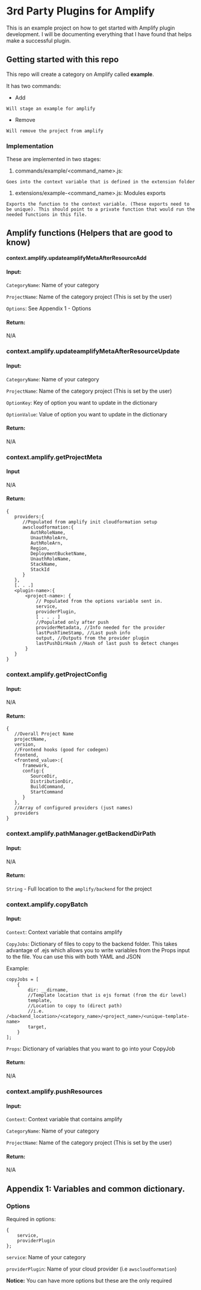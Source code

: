 # 3rd Party Plugins for Amplify

This is an example project on how to get started with Amplify plugin development. I will be documenting everything that I have found that helps make a successful plugin.

## Getting started with this repo

This repo will create a category on Amplify called **example**.

It has two commands:

* Add
```
Will stage an example for amplify
```

* Remove
```
Will remove the project from amplify
```

### Implementation
These are implemented in two stages:
1. commands/example/<command_name>.js:
```
Goes into the context variable that is defined in the extension folder
```

1. extensions/example-<command_name>.js:
Modules exports
```
Exports the function to the context variable. (These exports need to be unique). This should point to a private function that would run the needed functions in this file.
```

## Amplify functions (Helpers that are good to know)

#### context.amplify.updateamplifyMetaAfterResourceAdd
#### Input:
`CategoryName`: Name of your category

`ProjectName`: Name of the category project (This is set by the user)

`Options`: See Appendix 1 - Options

#### Return:
N/A

### context.amplify.updateamplifyMetaAfterResourceUpdate

#### Input:
`CategoryName`: Name of your category

`ProjectName`: Name of the category project (This is set by the user)

`OptionKey`: Key of option you want to update in the dictionary

`OptionValue`: Value of option you want to update in the dictionary

#### Return:
N/A

### context.amplify.getProjectMeta

#### Input
N/A

#### Return:
```
{
   providers:{
      //Populated from amplify init cloudformation setup
      awscloudformation:{
         AuthRoleName,
         UnauthRoleArn,
         AuthRoleArn,
         Region,
         DeploymentBucketName,
         UnauthRoleName,
         StackName,
         StackId
      }
   },
   [. . .]
   <plugin-name>:{
       <project-name>: {
           // Populated from the options variable sent in.
           service,
           providerPlugin,
           [ . . . ] 
           //Populated only after push
           providerMetadata, //Info needed for the provider
           lastPushTimeStamp, //Last push info
           output, //Outputs from the provider plugin
           lastPushDirHash //Hash of last push to detect changes
       }
   }
}
```

### context.amplify.getProjectConfig

#### Input:
N/A

#### Return:
```
{
   //Overall Project Name
   projectName,
   version,
   //Frontend hooks (good for codegen)
   frontend,
   <frontend_value>:{
      framework,
      config:{
         SourceDir,
         DistributionDir,
         BuildCommand,
         StartCommand
      }
   },
   //Array of configured providers (just names)
   providers
}
```

### context.amplify.pathManager.getBackendDirPath

#### Input:
N/A

#### Return:

`String` - Full location to the `amplify/backend` for the project

### context.amplify.copyBatch

#### Input:
`Context`: Context variable that contains amplify

`CopyJobs`: Dictionary of files to copy to the backend folder. This takes advantage of .ejs which allows you to write variables from the Props input to the file. You can use this with both YAML and JSON

Example:
```
copyJobs = [
    {
        dir: __dirname,
        //Template location that is ejs format (from the dir level)
        template,
        //Location to copy to (direct path)
        //i.e. /<backend_location>/<category_name>/<project_name>/<unique-template-name>
        target,
    }
];
```

`Props`: Dictionary of variables that you want to go into your CopyJob

#### Return:
N/A


### context.amplify.pushResources

#### Input:
`Context`: Context variable that contains amplify

`CategoryName`: Name of your category

`ProjectName`: Name of the category project (This is set by the user)

#### Return:
N/A

## Appendix 1: Variables and common dictionary.

### Options
Required in options:
```
{
    service,
    providerPlugin
};
```

`service`: Name of your category

`providerPlugin`: Name of your cloud provider (i.e `awscloudformation`)

**Notice:** You can have more options but these are the only required

